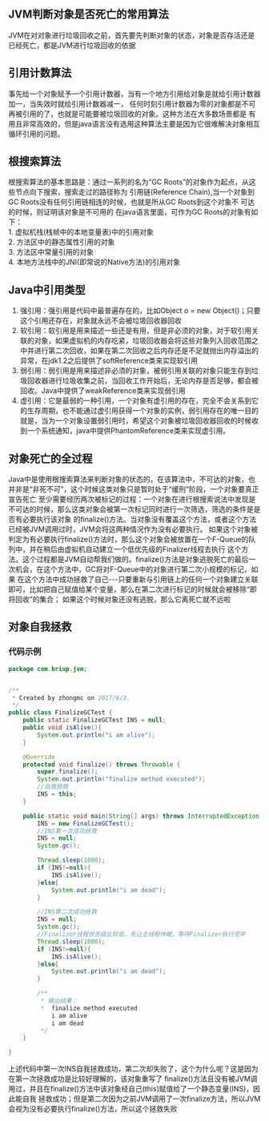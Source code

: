 ## JVM判断对象是否死亡的常用算法
JVM在对对象进行垃圾回收之前，首先要先判断对象的状态，对象是否存活还是已经死亡，都是JVM进行垃圾回收的依据
## 引用计数算法
事先给一个对象赋予一个引用计数器，当有一个地方引用给对象是就给引用计数器加一，当失效时就给引用计数器减一，
任何时刻引用计数器为零的对象都是不可再被引用的了，也就是可能要被垃圾回收的对象。这种方法在大多数场景都是
有用且非常高效的，但是java语言没有选用这种算法主要是因为它很难解决对象相互循环引用的问题。
## 根搜索算法
根搜索算法的基本思路是：通过一系列的名为“GC Roots”的对象作为起点，从这些节点向下搜索，搜索走过的路径称为
引用链(Reference Chain),当一个对象到GC Roots没有任何引用链相连的时候，也就是所从GC Roots到这个对象不
可达的时候，则证明该对象是不可用的
在java语言里面，可作为GC Roots的对象有如下：    
    1. 虚拟机栈(栈帧中的本地变量表)中的引用对象   
    2. 方法区中的静态属性引用的对象   
    3. 方法区中常量引用的对象     
    4. 本地方法栈中的JNI(即常说的Native方法)的引用对象    
## Java中引用类型
1.	强引用：强引用是代码中最普遍存在的，比如Object o = new Object()；只要这个引用还存在，对象就永远不会被垃圾回收器回收
2.	软引用：软引用是用来描述一些还是有用，但是非必须的对象，对于软引用关联的对象，如果虚拟机的内存吃紧，垃圾回收器会将这些对象列入回收范围之中并进行第二次回收，如果在第二次回收之后内存还是不足就抛出内存溢出的异常，在jdk1.2之后提供了softReference类来实现软引用
3.	弱引用：弱引用是用来描述非必须的对象，被弱引用关联的对象只能生存到垃圾回收器进行垃圾收集之前，当回收工作开始后，无论内存是否足够，都会被回收。Java中提供了weakReference类来实现弱引用
4.	虚引用：它是最弱的一种引用，一个对象有虚引用的存在，完全不会关系到它的生存周期，也不能通过虚引用获得一个对象的实例，弱引用存在的唯一目的就是，当为一个对象设置弱引用时，希望这个对象被垃圾回收器回收的时候收到一个系统通知，java中提供PhantomReference类来实现虚引用。
## 对象死亡的全过程
Java中是使用根搜索算法来判断对象的状态的，在该算法中，不可达的对象，也并非是“非死不可”，这个时候这类对象只是暂时处于“缓刑”阶段，一个对象要真正宣告死亡
至少需要经历两次被标记的过程：一个对象在进行根搜索说法中发现是不可达的时候，那么这类对象会被第一次标记同时进行一次筛选，筛选的条件是是否有必要执行该对象
的finalize()方法。当对象没有覆盖这个方法，或者这个方法已经被JVM调用过时，JVM会将这两种情况作为没有必要执行。
如果这个对象被判定为有必要执行finalize()方法时，那么这个对象会被放置在一个F-Queue的队列中，并在稍后由虚拟机自动建立一个低优先级的Finalizer线程去执行
这个方法。这个过程都是JVM自动帮我们做的。finalize()方法是对象逃脱死亡的最后一次机会，在这个方法中，GC将对F-Queue中的对象进行第二次小规模的标记，如果
在这个方法中成功拯救了自己---只要重新与引用链上的任何一个对象建立关联即可，比如把自己赋值给某个变量，那么在第二次进行标记的时候就会被移除“即将回收”的集合；
如果这个时候对象还没有逃脱，那么它离死亡就不远啦
## 对象自我拯救

### 代码示例
```java
package com.briup.jvm;


/**
 * Created by zhongmc on 2017/6/3.
 */
public class FinalizeGCTest {
    public static FinalizeGCTest INS = null;
    public void isAlive(){
        System.out.println("i am alive");
    }

    @Override
    protected void finalize() throws Throwable {
        super.finalize();
        System.out.println("finalize method executed");
        //自我拯救
        INS = this;
    }

    public static void main(String[] args) throws InterruptedException {
        INS = new FinalizeGCTest();
        //INS第一次成功拯救
        INS = null;
        System.gc();

        Thread.sleep(1000);
        if (INS!=null){
            INS.isAlive();
        }else{
            System.out.println("i am dead");
        }

        //INS第二次成功拯救
        INS = null;
        System.gc();
        //Finalizer线程优先级比较低，先让主线程休眠，等待Finalizer执行完毕
        Thread.sleep(1000);
        if (INS!=null){
            INS.isAlive();
        }else{
            System.out.println("i am dead");
        }

        /**
         * 输出结果：
         *  finalize method executed
            i am alive
            i am dead
         */
    }

}
```
上述代码中第一次INS自我拯救成功，第二次却失败了，这个为什么呢？这是因为在第一次拯救成功是比较好理解的，该对象重写了
finalize()方法且没有被JVM调用过，并且在finalize()方法中该对象经自己(this)赋值给了一个静态变量(INS)，因此能自我
拯救成功；但是第二次因为之前JVM调用了一次finalize方法，所以JVM会视为没有必要执行finalize()方法，所以这个拯救失败


